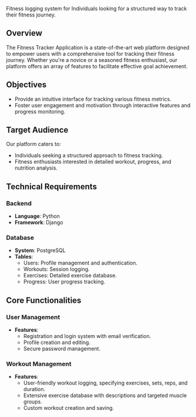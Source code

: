 

Fitness logging system for Individuals looking for a structured way to track their fitness journey.

## Overview

The Fitness Tracker Application is a state-of-the-art web platform designed to empower users with a comprehensive tool for tracking their fitness journey. Whether you're a novice or a seasoned fitness enthusiast, our platform offers an array of features to facilitate effective goal achievement.

## Objectives

- Provide an intuitive interface for tracking various fitness metrics.
- Foster user engagement and motivation through interactive features and progress monitoring.

## Target Audience

Our platform caters to:

- Individuals seeking a structured approach to fitness tracking.
- Fitness enthusiasts interested in detailed workout, progress, and nutrition analysis.

## Technical Requirements

### Backend

- **Language**: Python
- **Framework**: Django

### Database

- **System**: PostgreSQL
- **Tables**:
  - Users: Profile management and authentication.
  - Workouts: Session logging.
  - Exercises: Detailed exercise database.
  - Progress: User progress tracking.

## Core Functionalities

### User Management

- **Features**:
  - Registration and login system with email verification.
  - Profile creation and editing.
  - Secure password management.

### Workout Management

- **Features**:
  - User-friendly workout logging, specifying exercises, sets, reps, and duration.
  - Extensive exercise database with descriptions and targeted muscle groups.
  - Custom workout creation and saving.


